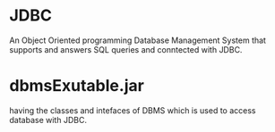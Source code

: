 # JDBC
An Object Oriented programming Database Management System that supports and answers SQL
queries and conntected with JDBC.
# dbmsExutable.jar
having the classes and intefaces of DBMS which is used to access database with JDBC.

